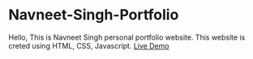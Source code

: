# Navneet-Singh-Portfolio
Hello, This is Navneet Singh personal portfolio website.
This website is creted using HTML, CSS, Javascript. 
<a href="https://navneet1304.github.io/Navneet-Singh-Portfolio/"> Live Demo </a>
